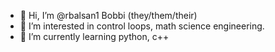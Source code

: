 - 👋 Hi, I’m @rbalsan1 Bobbi (they/them/their)
- 👀 I’m interested in control loops, math science engineering.
- 🌱 I’m currently learning python, c++

<!---
rbalsan1/rbalsan1 is a ✨ special ✨ repository because its `README.md` (this file) appears on your GitHub profile.
You can click the Preview link to take a look at your changes.
--->
